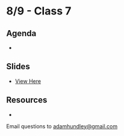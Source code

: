 # 8/9 - Class 7

## Agenda

* 

## Slides
* [View Here]()

## Resources

*
Email questions to adamhundley@gmail.com
